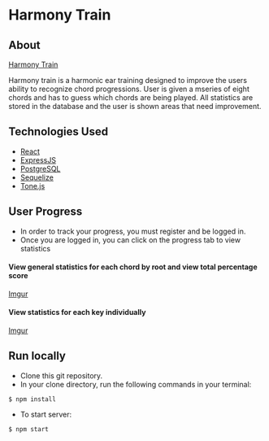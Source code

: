 # Harmony Train

## About

[Harmony Train](https://i.imgur.com/CPbLPvk.png)

Harmony train is a harmonic ear training designed to improve the users ability to recognize chord progressions. User is given a mseries of eight chords and has to guess which chords are being played. All statistics are stored in the database and the user is shown areas that need improvement. 

## Technologies Used
 - [React](https://reactjs.org/)
 - [ExpressJS](https://expressjs.com/)
 - [PostgreSQL](https://www.postgresql.org/)
 - [Sequelize](http://docs.sequelizejs.com/)
 - [Tone.js](https://tonejs.github.io/)
 
## User Progress

- In order to track your progress, you must register and be logged in.
- Once you are logged in, you can click on the progress tab to view statistics

#### View general statistics for each chord by root and view total percentage score
[Imgur](https://i.imgur.com/6UVpikj.png)

#### View statistics for each key individually
[Imgur](https://i.imgur.com/IOujB4j.png)

## Run locally
- Clone this git repository. 
- In your clone directory, run the following commands in your terminal:
```
$ npm install
```
- To start server: 
```
$ npm start
```


